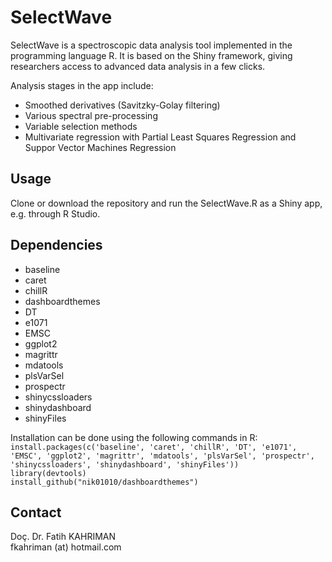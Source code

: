 # SelectWave

SelectWave is a spectroscopic data analysis tool implemented in the programming language R. 
It is based on the Shiny framework, giving researchers access to advanced data analysis in a few clicks.  
  
Analysis stages in the app include:
- Smoothed derivatives (Savitzky-Golay filtering)
- Various spectral pre-processing
- Variable selection methods
- Multivariate regression with Partial Least Squares Regression and Suppor Vector Machines Regression

## Usage
Clone or download the repository and run the SelectWave.R as a Shiny app, e.g. through R Studio.

## Dependencies
- baseline
- caret
- chillR
- dashboardthemes
- DT
- e1071
- EMSC
- ggplot2
- magrittr
- mdatools
- plsVarSel
- prospectr
- shinycssloaders
- shinydashboard
- shinyFiles

Installation can be done using the following commands in R:
`install.packages(c('baseline', 'caret', 'chillR', 'DT', 'e1071', 'EMSC', 'ggplot2', 'magrittr', 'mdatools', 'plsVarSel', 'prospectr', 'shinycssloaders', 'shinydashboard', 'shinyFiles'))`  
`library(devtools)`  
`install_github("nik01010/dashboardthemes")`

## Contact
Doç. Dr. Fatih KAHRIMAN  
fkahriman (at) hotmail.com
